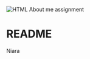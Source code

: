 ![HTML About me assignment](https://user-images.githubusercontent.com/123399425/219902856-88fc2f1e-3e2a-43f6-9a40-f86ba977ad19.svg)
# README


Niara





